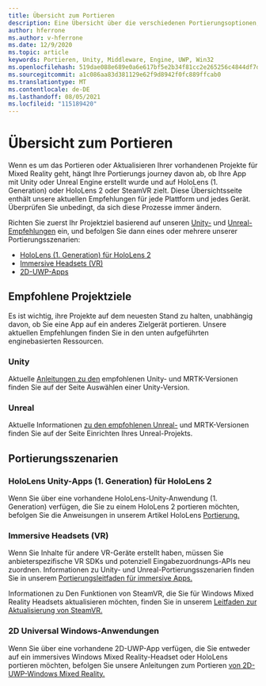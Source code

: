 ```yaml
---
title: Übersicht zum Portieren
description: Eine Übersicht über die verschiedenen Portierungsoptionen, mit deren Unterstützung Sie Ihre vorhandenen Anwendungen Mixed Reality für HoloLens VR nutzen können.
author: hferrone
ms.author: v-hferrone
ms.date: 12/9/2020
ms.topic: article
keywords: Portieren, Unity, Middleware, Engine, UWP, Win32
ms.openlocfilehash: 519dae088e689e0a6e617bf5e2b34f81cc2e265256c4844df7dd34e99172d536
ms.sourcegitcommit: a1c086aa83d381129e62f9d8942f0fc889ffcab0
ms.translationtype: MT
ms.contentlocale: de-DE
ms.lasthandoff: 08/05/2021
ms.locfileid: "115189420"
---
```

# <a name="porting-overview"></a>Übersicht zum Portieren

Wenn es um das Portieren oder Aktualisieren Ihrer vorhandenen Projekte für Mixed Reality geht, hängt Ihre Portierungs journey davon ab, ob Ihre App mit Unity oder Unreal Engine erstellt wurde und auf HoloLens (1. Generation) oder HoloLens 2 oder SteamVR zielt. Diese Übersichtsseite enthält unsere aktuellen Empfehlungen für jede Plattform und jedes Gerät. Überprüfen Sie unbedingt, da sich diese Prozesse immer ändern.

Richten Sie zuerst Ihr Projektziel basierend auf unseren [Unity-](#unity) und [Unreal-Empfehlungen](#unreal) ein, und befolgen Sie dann eines oder mehrere unserer Portierungsszenarien:

- [HoloLens (1. Generation) für HoloLens 2](#hololens-1st-gen-unity-apps-to-hololens-2)
- [Immersive Headsets (VR)](#immersive-vr-headsets)
- [2D-UWP-Apps](#2d-universal-windows-applications)

## <a name="recommended-project-targets"></a>Empfohlene Projektziele

Es ist wichtig, ihre Projekte auf dem neuesten Stand zu halten, unabhängig davon, ob Sie eine App auf ein anderes Zielgerät portieren. Unsere aktuellen Empfehlungen finden Sie in den unten aufgeführten enginebasierten Ressourcen.

### <a name="unity"></a>Unity

Aktuelle [Anleitungen zu den](../unity/choosing-unity-version.md) empfohlenen Unity- und MRTK-Versionen finden Sie auf der Seite Auswählen einer Unity-Version.

### <a name="unreal"></a>Unreal

Aktuelle Informationen [zu den empfohlenen Unreal-](../unreal/unreal-project-setup.md) und MRTK-Versionen finden Sie auf der Seite Einrichten Ihres Unreal-Projekts.

## <a name="porting-scenarios"></a>Portierungsszenarien

### <a name="hololens-1st-gen-unity-apps-to-hololens-2"></a>HoloLens Unity-Apps (1. Generation) für HoloLens 2

Wenn Sie über eine vorhandene HoloLens-Unity-Anwendung (1. Generation) verfügen, die Sie zu einem HoloLens 2 portieren möchten, befolgen Sie die Anweisungen in unserem Artikel HoloLens [Portierung.](./porting-hl1-hl2.md)

### <a name="immersive-vr-headsets"></a>Immersive Headsets (VR)

Wenn Sie Inhalte für andere VR-Geräte erstellt haben, müssen Sie anbieterspezifische VR SDKs und potenziell Eingabezuordnungs-APIs neu zuordnen. Informationen zu Unity- und Unreal-Portierungsszenarien finden Sie in unserem [Portierungsleitfaden für immersive Apps.](porting-guides.md)

Informationen zu Den Funktionen von SteamVR, die Sie für Windows Mixed Reality Headsets aktualisieren möchten, finden Sie in unserem [Leitfaden zur Aktualisierung von SteamVR.](updating-your-steamvr-application-for-windows-mixed-reality.md)

### <a name="2d-universal-windows-applications"></a>2D Universal Windows-Anwendungen

Wenn Sie über eine vorhandene 2D-UWP-App verfügen, die Sie entweder auf ein immersives Windows Mixed Reality-Headset oder HoloLens portieren möchten, befolgen Sie unsere Anleitungen zum Portieren [von 2D-UWP-Windows Mixed Reality.](building-2d-apps.md)